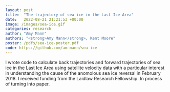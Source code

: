 ```yaml
---
layout: post
title:  "The trajectory of sea ice in the Last Ice Area"
date:   2022-08-21 21:21:53 +00:00
image: /images/sea-ice.gif
categories: research
author: "Amy Mann"
authors: "<strong>Amy Mann</strong>, Kent Moore"
poster: /pdfs/sea-ice-poster.pdf
code: https://github.com/am-mann/sea-ice
---
```

I wrote code to calculate back trajectories and forward trajectories of sea ice in the Last Ice Area using satellite velocity data with a particular interest in understanding the cause of the anomolous sea ice reversal in February 2018. I received funding from the Laidlaw Research Fellowship. In process of turning into paper. 
